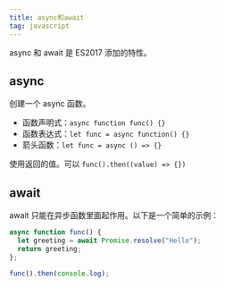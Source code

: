 ```yaml
---
title: async和await
tag: javascript
---
```

async 和 await 是 ES2017 添加的特性。

## async
创建一个 async 函数。  
- 函数声明式：`async function func() {}`
- 函数表达式：`let func = async function() {}`
- 箭头函数：`let func = async () => {}`

使用返回的值。可以 `func().then((value) => {})`

## await
await 只能在异步函数里面起作用。以下是一个简单的示例：

```js
async function func() {
  let greeting = await Promise.resolve("Hello");
  return greeting;
};

func().then(console.log);
```